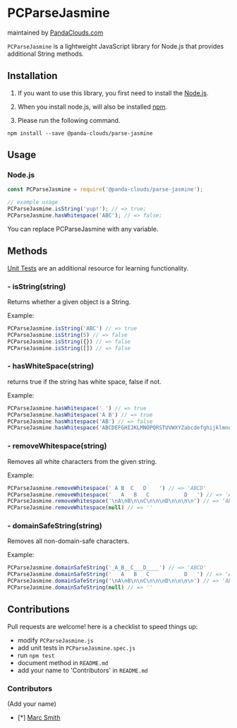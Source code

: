 
PCParseJasmine
=========
maintained by [PandaClouds.com](https://pandaclouds.com)

`PCParseJasmine` is a lightweight JavaScript library for Node.js that provides additional String methods.


Installation
------------

1. If you want to use this library, you first need to install the [Node.js](https://nodejs.org/en/).

2. When you install node.js, will also be installed [npm](https://www.npmjs.com/).

3. Please run the following command.

```
npm install --save @panda-clouds/parse-jasmine
```

Usage
-----

### Node.js

```javascript
const PCParseJasmine = require('@panda-clouds/parse-jasmine');

// example usage
PCParseJasmine.isString('yup!'); // => true;
PCParseJasmine.hasWhitespace('ABC'); // => false;
```

You can replace PCParseJasmine with any variable.


Methods
-------

[Unit Tests] are an additional resource for learning functionality.

### - isString(string)

Returns whether a given object is a String.

Example:

```javascript
PCParseJasmine.isString('ABC') // => true
PCParseJasmine.isString(5) // => false
PCParseJasmine.isString({}) // => false
PCParseJasmine.isString([]) // => false
```

### - hasWhiteSpace(string)

returns true if the string has white space, false if not.


Example:

```javascript
PCParseJasmine.hasWhitespace(' ') // => true
PCParseJasmine.hasWhitespace('A B') // => true
PCParseJasmine.hasWhitespace('AB') // => false
PCParseJasmine.hasWhitespace('ABCDEFGHIJKLMNOPQRSTUVWXYZabcdefghijklmnopqrstuvwxyz0123456789-!@#$%^&*()') // => false
```


### - removeWhitespace(string)

Removes all white characters from the given string.

Example:

```javascript
PCParseJasmine.removeWhitespace(' A B  C   D    ') // => 'ABCD'
PCParseJasmine.removeWhitespace('	A	B	C			D	') // => 'ABCD'
PCParseJasmine.removeWhitespace('\nA\nB\n\nC\n\n\nD\n\n\n\n') // => 'ABCD'
PCParseJasmine.removeWhitespace(null) // => ''
```

### - domainSafeString(string)

Removes all non-domain-safe characters.

Example:

```javascript
PCParseJasmine.domainSafeString('_A_B__C___D____') // => 'ABCD'
PCParseJasmine.domainSafeString('	A	B	C			D	') // => 'ABCD'
PCParseJasmine.domainSafeString('\nA\nB\n\nC\n\n\nD\n\n\n\n') // => 'ABCD'
PCParseJasmine.domainSafeString(null) // => ''
```


Contributions
-------------

Pull requests are welcome! here is a checklist to speed things up:

- modify `PCParseJasmine.js`
- add unit tests in `PCParseJasmine.spec.js`
- run `npm test`
- document method in `README.md`
- add your name to 'Contributors' in `README.md`


### Contributors

(Add your name)

- [*] [Marc Smith](https://github.com/mrmarcsmith)


[Unit Tests]: https://github.com/panda-clouds/string/blob/master/spec/PCParseJasmine.spec.js

